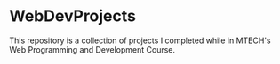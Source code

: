 # WebDevProjects

This repository is a collection of projects I completed while in MTECH's Web Programming and Development Course.
